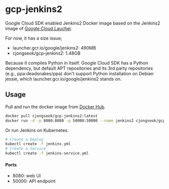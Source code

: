 gcp-jenkins2
====

Google Cloud SDK enabled Jenkins2 Docker image based on the Jenkins2 image of [Google Cloud Laucher](https://console.cloud.google.com/launcher/details/google/jenkins2).

For now, it has a size issue;
* launcher.gcr.io/google/jenkins2: 490MB
* cjongseok/gcp-jenkins2: 1.48GB

Because it compiles Python in itself. Google Cloud SDK has a Python dependency, but default APT repositories and its 3rd party repositories (e.g., ppa:deadsnakes/ppa) don't support Python installation on Debian jessie, which launcher.gcr.io/google/jenkins2 stands on.

Usage
---
Pull and run the docker image from [Docker Hub](https://hub.docker.com/r/cjongseok/gcp-jenkins2/).
```sh
docker pull cjongseok/gcp-jenkins2:latest
docker run -d -p 8080:8080 -p 50000:50000 --name jenkins2 cjongseok/gcp-jenkins2:latest 
```
Or run Jenkins on Kubernetes.
```sh
# Create a Deploy
kubectl create -f jenkins.yml
# Create a Service
kubectl create -f jenkins-service.yml
```

#### Ports
* 8080: web UI
* 50000: API endpoint
